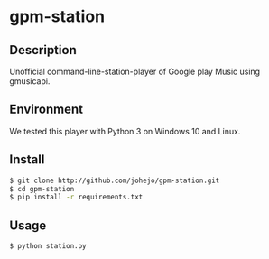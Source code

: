 # gpm-station

## Description
Unofficial command-line-station-player of Google play Music using gmusicapi.

## Environment
We tested this player with Python 3 on Windows 10 and Linux.

## Install

```bash
$ git clone http://github.com/johejo/gpm-station.git
$ cd gpm-station
$ pip install -r requirements.txt
```

## Usage

```bash
$ python station.py
```
